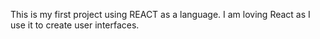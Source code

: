This is my first project using REACT as a language.
I am loving React as I use it to create user interfaces.
